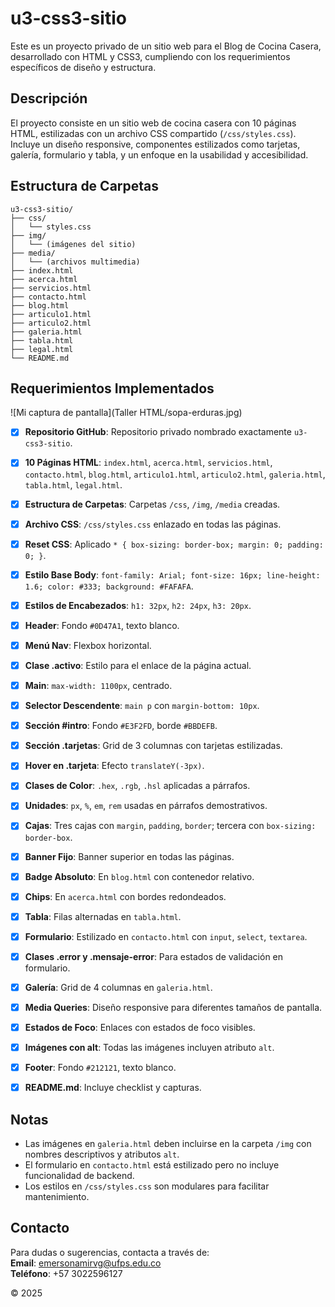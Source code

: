 # u3-css3-sitio

Este es un proyecto privado de un sitio web para el Blog de Cocina Casera, desarrollado con HTML y CSS3, cumpliendo con los requerimientos específicos de diseño y estructura.

## Descripción

El proyecto consiste en un sitio web de cocina casera con 10 páginas HTML, estilizadas con un archivo CSS compartido (`/css/styles.css`). Incluye un diseño responsive, componentes estilizados como tarjetas, galería, formulario y tabla, y un enfoque en la usabilidad y accesibilidad.

## Estructura de Carpetas

```
u3-css3-sitio/
├── css/
│   └── styles.css
├── img/
│   └── (imágenes del sitio)
├── media/
│   └── (archivos multimedia)
├── index.html
├── acerca.html
├── servicios.html
├── contacto.html
├── blog.html
├── articulo1.html
├── articulo2.html
├── galeria.html
├── tabla.html
├── legal.html
└── README.md
```

## Requerimientos Implementados
![Mi captura de pantalla](Taller HTML/sopa-erduras.jpg)
- [x] **Repositorio GitHub**: Repositorio privado nombrado exactamente `u3-css3-sitio`.
- [x] **10 Páginas HTML**: `index.html`, `acerca.html`, `servicios.html`, `contacto.html`, `blog.html`, `articulo1.html`, `articulo2.html`, `galeria.html`, `tabla.html`, `legal.html`.
- [x] **Estructura de Carpetas**: Carpetas `/css`, `/img`, `/media` creadas.
- [x] **Archivo CSS**: `/css/styles.css` enlazado en todas las páginas.
- [x] **Reset CSS**: Aplicado `* { box-sizing: border-box; margin: 0; padding: 0; }`.
- [x] **Estilo Base Body**: `font-family: Arial; font-size: 16px; line-height: 1.6; color: #333; background: #FAFAFA`.
- [x] **Estilos de Encabezados**: `h1: 32px`, `h2: 24px`, `h3: 20px`.
- [x] **Header**: Fondo `#0D47A1`, texto blanco.
- [x] **Menú Nav**: Flexbox horizontal.
- [x] **Clase .activo**: Estilo para el enlace de la página actual.
- [x] **Main**: `max-width: 1100px`, centrado.
- [x] **Selector Descendente**: `main p` con `margin-bottom: 10px`.
- [x] **Sección #intro**: Fondo `#E3F2FD`, borde `#BBDEFB`.
- [x] **Sección .tarjetas**: Grid de 3 columnas con tarjetas estilizadas.
- [x] **Hover en .tarjeta**: Efecto `translateY(-3px)`.
- [x] **Clases de Color**: `.hex`, `.rgb`, `.hsl` aplicadas a párrafos.
- [x] **Unidades**: `px`, `%`, `em`, `rem` usadas en párrafos demostrativos.
- [x] **Cajas**: Tres cajas con `margin`, `padding`, `border`; tercera con `box-sizing: border-box`.
- [x] **Banner Fijo**: Banner superior en todas las páginas.
- [x] **Badge Absoluto**: En `blog.html` con contenedor relativo.
- [x] **Chips**: En `acerca.html` con bordes redondeados.
- [x] **Tabla**: Filas alternadas en `tabla.html`.
- [x] **Formulario**: Estilizado en `contacto.html` con `input`, `select`, `textarea`.
- [x] **Clases .error y .mensaje-error**: Para estados de validación en formulario.
- [x] **Galería**: Grid de 4 columnas en `galeria.html`.
- [x] **Media Queries**: Diseño responsive para diferentes tamaños de pantalla.
- [x] **Estados de Foco**: Enlaces con estados de foco visibles.
- [x] **Imágenes con alt**: Todas las imágenes incluyen atributo `alt`.
- [x] **Footer**: Fondo `#212121`, texto blanco.
- [x] **README.md**: Incluye checklist y capturas.


## Notas
- Las imágenes en `galeria.html` deben incluirse en la carpeta `/img` con nombres descriptivos y atributos `alt`.
- El formulario en `contacto.html` está estilizado pero no incluye funcionalidad de backend.
- Los estilos en `/css/styles.css` son modulares para facilitar mantenimiento.

## Contacto

Para dudas o sugerencias, contacta a través de:  
**Email**: emersonamirvg@ufps.edu.co  
**Teléfono**: +57 3022596127

© 2025
